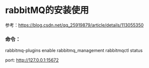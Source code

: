 # rabbitMQ的安装使用
参考：https://blog.csdn.net/qq_25919879/article/details/113055350

### 命令：

rabbitmq-plugins enable rabbitmq_management
rabbitmqctl status

port:
http://127.0.0.1:15672 
